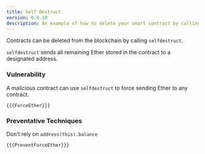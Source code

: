 ```yaml
---
title: Self Destruct
version: 0.8.10
description: An example of how to delete your smart contract by calling seldestruct in Solidity
---
```


Contracts can be deleted from the blockchain by calling `selfdestruct`.

`selfdestruct` sends all remaining Ether stored in the contract to a
designated address.

### Vulnerability

A malicious contract can use `selfdestruct` to
force sending Ether to any contract.

```solidity
{{{ForceEther}}}
```

### Preventative Techniques

Don't rely on `address(this).balance`

```solidity
{{{PreventForceEther}}}
```
